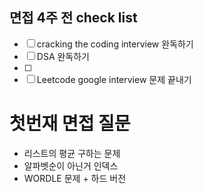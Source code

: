 
## 면접 4주 전 check list

- [ ] cracking the coding interview 완독하기
- [ ] DSA 완독하기
- [ ] 
- [ ] Leetcode google interview 문제 끝내기

# 첫번재 면접 질문
- 리스트의 평균 구하는 문제
- 알파벳순이 아닌거 인덱스 
- WORDLE 문제 + 하드 버전

